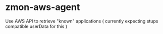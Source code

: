 # zmon-aws-agent
Use AWS API to retrieve "known" applications ( currently expecting stups compatible userData for this )
